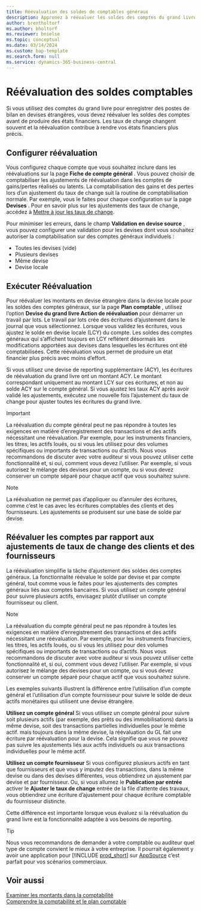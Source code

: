```yaml
---
title: Réévaluation des soldes de comptables généraux
description: Apprenez à réévaluer les soldes des comptes du grand livre avant de produire vos états financiers.
author: brentholtorf
ms.author: bholtorf
ms.reviewer: bnielse
ms.topic: conceptual
ms.date: 03/14/2024
ms.custom: bap-template
ms.search.form: null
ms.service: dynamics-365-business-central
---
```


# Réévaluation des soldes comptables

Si vous utilisez des comptes du grand livre pour enregistrer des postes de bilan en devises étrangères, vous devez réévaluer les soldes des comptes avant de produire des états financiers. Les taux de change changent souvent et la réévaluation contribue à rendre vos états financiers plus précis.

## Configurer réévaluation

Vous configurez chaque compte que vous souhaitez inclure dans les réévaluations sur la page **Fiche de compte général** . Vous pouvez choisir de comptabiliser les ajustements de réévaluation dans les comptes de gains/pertes réalisés ou latents. La comptabilisation des gains et des pertes lors d’un ajustement du taux de change suit la routine de comptabilisation normale. Par exemple, vous le faites pour chaque configuration sur la page **Devises** . Pour en savoir plus sur les ajustements des taux de change, accédez à [Mettre à jour les taux de change](finance-how-update-currencies.md).

Pour minimiser les erreurs, dans le champ **Validation en devise source** , vous pouvez configurer une validation pour les devises dont vous souhaitez autoriser la comptabilisation sur des comptes généraux individuels :

* Toutes les devises (vide)
* Plusieurs devises
* Même devise
* Devise locale

## Exécuter Réévaluation

Pour réévaluer les montants en devise étrangère dans la devise locale pour les soldes des comptes généraux, sur la page **Plan comptable** , utilisez l’option **Devise du grand livre Action de réévaluation** pour démarrer un travail par lots. Le travail par lots crée des écritures d’ajustement dans le journal que vous sélectionnez. Lorsque vous validez les écritures, vous ajustez le solde en devise locale (LCY) du compte. Les soldes des comptes généraux qui s’affichent toujours en LCY reflètent désormais les modifications apportées aux devises dans lesquelles les écritures ont été comptabilisées. Cette réévaluation vous permet de produire un état financier plus précis avec moins d’effort.

Si vous utilisez une devise de reporting supplémentaire (ACY), les écritures de réévaluation du grand livre ont un montant ACY. Le montant correspondant uniquement au montant LCY sur ces écritures, et non au solde ACY sur le compte général. Si vous ajustez les taux ACY après avoir validé les ajustements, exécutez une nouvelle fois l’ajustement du taux de change pour ajuster toutes les écritures du grand livre.

> [!IMPORTANT]
> La réévaluation du compte général peut ne pas répondre à toutes les exigences en matière d’enregistrement des transactions et des actifs nécessitant une réévaluation. Par exemple, pour les instruments financiers, les titres, les actifs loués, ou si vous les utilisez pour des volumes spécifiques ou importants de transactions ou d’actifs. Nous vous recommandons de discuter avec votre auditeur si vous pouvez utiliser cette fonctionnalité et, si oui, comment vous devez l’utiliser. Par exemple, si vous autorisez le mélange des devises pour un compte, ou si vous devez conserver un compte séparé pour chaque actif que vous souhaitez suivre.

> [!NOTE]
> La réévaluation ne permet pas d’appliquer ou d’annuler des écritures, comme c’est le cas avec les écritures comptables des clients et des fournisseurs. Les ajustements se produisent sur une base de solde par devise.

## Réévaluer les comptes par rapport aux ajustements de taux de change des clients et des fournisseurs

La réévaluation simplifie la tâche d’ajustement des soldes des comptes généraux. La fonctionnalité réévalue le solde par devise et par compte général, tout comme vous le faites pour les ajustements des comptes généraux liés aux comptes bancaires. Si vous utilisez un compte général pour suivre plusieurs actifs, envisagez plutôt d’utiliser un compte fournisseur ou client.

> [!NOTE]
> La réévaluation du compte général peut ne pas répondre à toutes les exigences en matière d’enregistrement des transactions et des actifs nécessitant une réévaluation. Par exemple, pour les instruments financiers, les titres, les actifs loués, ou si vous les utilisez pour des volumes spécifiques ou importants de transactions ou d’actifs. Nous vous recommandons de discuter avec votre auditeur si vous pouvez utiliser cette fonctionnalité et, si oui, comment vous devez l’utiliser. Par exemple, si vous autorisez le mélange des devises pour un compte, ou si vous devez conserver un compte séparé pour chaque actif que vous souhaitez suivre.

Les exemples suivants illustrent la différence entre l’utilisation d’un compte général et l’utilisation d’un compte fournisseur pour suivre le solde de deux actifs monétaires qui utilisent une devise étrangère.

**Utilisez un compte général** Si vous utilisez un compte général pour suivre soit plusieurs actifs (par exemple, des prêts ou des immobilisations) dans la même devise, soit des transactions partielles individuelles pour le même actif. mais toujours dans la même devise, la réévaluation du GL fait une écriture par réévaluation pour la devise. Cela signifie que vous ne pouvez pas suivre les ajustements liés aux actifs individuels ou aux transactions individuelles pour le même actif.

**Utilisez un compte fournisseur** Si vous configurez plusieurs actifs en tant que fournisseurs et que vous y imputez des transactions, dans la même devise ou dans des devises différentes, vous obtiendrez un ajustement par devise et par fournisseur. Ou, si vous allumez le **Publication par entrée** activer le **Ajuster le taux de change** entrée de la file d’attente des travaux, vous obtiendrez une écriture d’ajustement pour chaque écriture comptable du fournisseur distincte.

Cette différence est importante lorsque vous évaluez si la réévaluation du grand livre est la fonctionnalité adaptée à vos besoins de reporting.

> [!TIP]
> Nous vous recommandons de demander à votre comptable ou auditeur quel type de compte convient le mieux à votre entreprise. Il pourrait également y avoir une application pour [!INCLUDE [prod_short](includes/prod_short.md)] sur [AppSource](https://appsource.microsoft.com/en-us/marketplace/apps?page=1&product=dynamics-365-business-central) c’est parfait pour vos scénarios commerciaux.

## Voir aussi

[Examiner les montants dans la comptabilité](finance-review-accounts.md)  
[Comprendre la comptabilité et le plan comptable](finance-general-ledger.md)  

